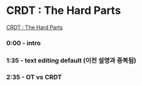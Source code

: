 # CRDT : The Hard Parts

[CRDT : The Hard Parts](https://www.youtube.com/watch?v=x7drE24geUw&t=3s)



### 0:00 - intro

### 1:35 - text editing default (이전 설명과 중복됨)

### 2:35 - OT vs CRDT



